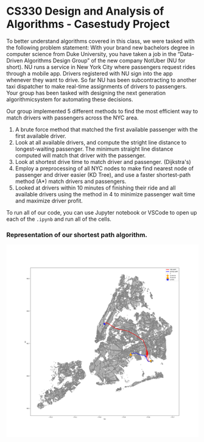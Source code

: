 # CS330 Design and Analysis of Algorithms - Casestudy Project

To better understand algorithms covered in this class, we were tasked with the following problem statement: With your brand new bachelors degree in computer science from Duke University, you have taken a job in the “Data-Driven Algorithms Design Group” of the new company NotUber (NU for short). NU runs a service in New York City where passengers request rides through a mobile app. Drivers registered with NU sign into the app whenever they want to drive. So far NU has been subcontracting to another taxi dispatcher to make real-time assignments of drivers to passengers. Your group has been tasked with designing the next generation algorithmicsystem for automating these decisions.


Our group implemented 5 different methods to find the most efficient way to match drivers with passengers across the NYC area. 

1. A brute force method that matched the first available passenger with the first available driver. 
2. Look at all available drivers, and compute the stright line distance to longest-waiting passenger. The minimum straight line distance computed will match that driver with the passenger.  
3. Look at shortest drive time to match driver and passenger. (Dijkstra's) 
4. Employ a preprocessing of all NYC nodes to make find nearest node of passenger and driver easier (KD Tree), and use a faster shortest-path method (A*) match drivers and passengers.
5. Looked at drivers within 10 minutes of finishing their ride and all available drivers using the method in 4 to minimize passenger wait time and maximize driver profit. 


To run all of our code, you can use Jupyter notebook or VSCode to open up each of the `.ipynb` and run all of the cells. 


### Representation of our shortest path algorithm. 

![Dijkstra's](./Dijkstras.png)


